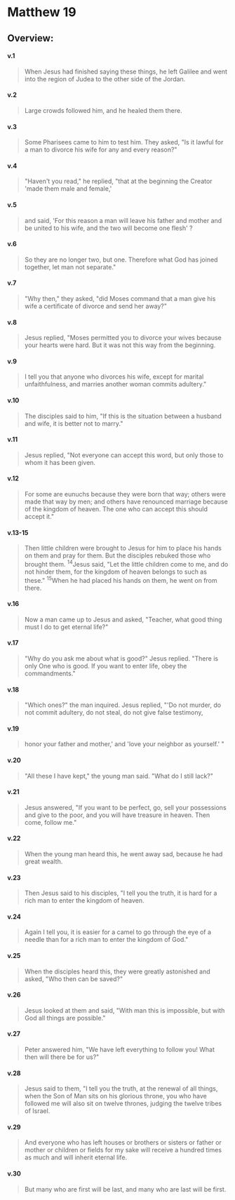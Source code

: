 # Matthew 19

## Overview:



#### v.1
>When Jesus had finished saying these things, he left Galilee and went into the region of Judea to the other side of the Jordan.

#### v.2
>Large crowds followed him, and he healed them there.

#### v.3
>Some Pharisees came to him to test him. They asked, "Is it lawful for a man to divorce his wife for any and every reason?"

#### v.4
>"Haven't you read," he replied, "that at the beginning the Creator 'made them male and female,'

#### v.5
>and said, 'For this reason a man will leave his father and mother and be united to his wife, and the two will become one flesh' ?

#### v.6
>So they are no longer two, but one. Therefore what God has joined together, let man not separate."

#### v.7
>"Why then," they asked, "did Moses command that a man give his wife a certificate of divorce and send her away?"

#### v.8
>Jesus replied, "Moses permitted you to divorce your wives because your hearts were hard. But it was not this way from the beginning.

#### v.9
>I tell you that anyone who divorces his wife, except for marital unfaithfulness, and marries another woman commits adultery."

#### v.10
>The disciples said to him, "If this is the situation between a husband and wife, it is better not to marry."

#### v.11
>Jesus replied, "Not everyone can accept this word, but only those to whom it has been given.

#### v.12
>For some are eunuchs because they were born that way; others were made that way by men; and others have renounced marriage because of the kingdom of heaven. The one who can accept this should accept it."

#### v.13-15
>Then little children were brought to Jesus for him to place his hands on them and pray for them. But the disciples rebuked those who brought them. <sup>14</sup>Jesus said, "Let the little children come to me, and do not hinder them, for the kingdom of heaven belongs to such as these." <sup>15</sup>When he had placed his hands on them, he went on from there.

#### v.16
>Now a man came up to Jesus and asked, "Teacher, what good thing must I do to get eternal life?"

#### v.17
>"Why do you ask me about what is good?" Jesus replied. "There is only One who is good. If you want to enter life, obey the commandments."

#### v.18
>"Which ones?" the man inquired. Jesus replied, "'Do not murder, do not commit adultery, do not steal, do not give false testimony,

#### v.19
>honor your father and mother,' and 'love your neighbor as yourself.' "

#### v.20
>"All these I have kept," the young man said. "What do I still lack?"

#### v.21
>Jesus answered, "If you want to be perfect, go, sell your possessions and give to the poor, and you will have treasure in heaven. Then come, follow me."

#### v.22
>When the young man heard this, he went away sad, because he had great wealth.

#### v.23
>Then Jesus said to his disciples, "I tell you the truth, it is hard for a rich man to enter the kingdom of heaven.

#### v.24
>Again I tell you, it is easier for a camel to go through the eye of a needle than for a rich man to enter the kingdom of God."

#### v.25
>When the disciples heard this, they were greatly astonished and asked, "Who then can be saved?"

#### v.26
>Jesus looked at them and said, "With man this is impossible, but with God all things are possible."

#### v.27
>Peter answered him, "We have left everything to follow you! What then will there be for us?"

#### v.28
>Jesus said to them, "I tell you the truth, at the renewal of all things, when the Son of Man sits on his glorious throne, you who have followed me will also sit on twelve thrones, judging the twelve tribes of Israel.

#### v.29
>And everyone who has left houses or brothers or sisters or father or mother or children or fields for my sake will receive a hundred times as much and will inherit eternal life.

#### v.30
>But many who are first will be last, and many who are last will be first.


